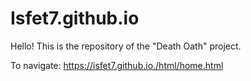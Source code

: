 # Isfet7.github.io

Hello!
This is the repository of the "Death Oath" project.

To navigate:
https://isfet7.github.io./html/home.html
